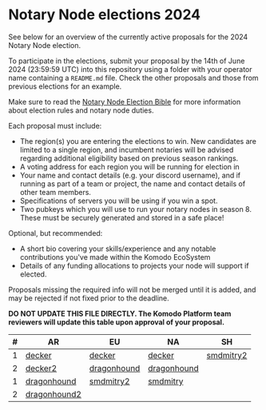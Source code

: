 # Notary Node elections 2024

See below for an overview of the currently active proposals for the 2024 Notary Node election.

To participate in the elections, submit your proposal by the 14th of June 2024 (23:59:59 UTC) into this repository using a folder with your operator name containing a `README.md` file. Check the other proposals and those from previous elections for an example.

Make sure to read the [Notary Node Election Bible](https://github.com/KomodoPlatform/dPoW/blob/dev/doc/bible.md) for more information about election rules and notary node duties.

Each proposal must include:
- The region(s) you are entering the elections to win. New candidates are limited to a single region, and incumbent notaries will be advised regarding additional eligibility based on previous season rankings.
- A voting address for each region you will be running for election in
- Your name and contact details (e.g. your discord username), and if running as part of a team or project, the name and contact details of other team members. 
- Specifications of servers you will be using if you win a spot.
- Two pubkeys which you will use to run your notary nodes in season 8. These must be securely generated and stored in a safe place!

Optional, but recommended:
- A short bio covering your skills/experience and any notable contributions you've made within the Komodo EcoSystem
- Details of any funding allocations to projects your node will support if elected.

Proposals missing the required info will not be merged until it is added, and may be rejected if not fixed prior to the deadline.

**DO NOT UPDATE THIS FILE DIRECTLY. The Komodo Platform team reviewers will update this table upon approval of your proposal.**

| #  | AR                                                                         |  EU                                                                       | NA                                                               | SH                                                             |
| -- | ---------------------------------------------------------------------------|---------------------------------------------------------------------------|------------------------------------------------------------------| ---------------------------------------------------------------|
| 1  | [decker](decker/README.md "RKrbBiMcmNDaBkYpSja4MbaKzizay6LisW")            | [decker](decker/README.md "RTNoubB1yEx6mG7eNzaZv6TQVUbowamKAv")           | [decker](decker/README.md "RWLtG5n97g5dJFvn9zhxU7QBvTmJ2BqKyw")  | [smdmitry2](smdmitry/README.md "RSMDSHtX6f26fsi9dPY4WdCoF9zJygYLoE") |
| 2  | [decker2](decker/README.md "RNNFGdQtFQUa4CEeEqxF524P9putjxtb7d")  | [dragonhound](dragonhound/README.md "RTj2SYWR7AM5fGN1RHSatpnmHSwyNsvz1p") | [dragonhound](dragonhound/README.md "RKpigLeT5rgXy31yubpgWcJ91i1TZbZg5h") |                                                                |
| 1  | [dragonhound](dragonhound/README.md "RT3PBi6wBLvUySxtykehejsVTLKgCEwbzu")  | [smdmitry2](smdmitry/README.md "RSMDNNEUvCRii6ebwJJRt2D1zucW4Sf5M9")   | [smdmitry](smdmitry/README.md "RSMDNAqCKFZKyVAbr1Bm3qh3mcB13E6rzU") |                                                                |
| 2  | [dragonhound2](dragonhound/README.md "RNFXanBgn2pYmiQo1eyJCQQEgDLFPhMKA7") |                                                                           |                                                                  |                                                                |
